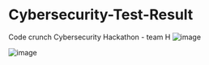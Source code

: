 # Cybersecurity-Test-Result
Code crunch Cybersecurity Hackathon - team H
![image](https://github.com/YasasWeerasinghe/Cybersecurity-Test-Result/assets/156187683/3312fc41-64ed-4fc6-acd5-10974c11d73e)

![image](https://github.com/YasasWeerasinghe/Cybersecurity-Test-Result/assets/156187683/93211050-3f5f-4096-b7e0-0eae93d47194)

